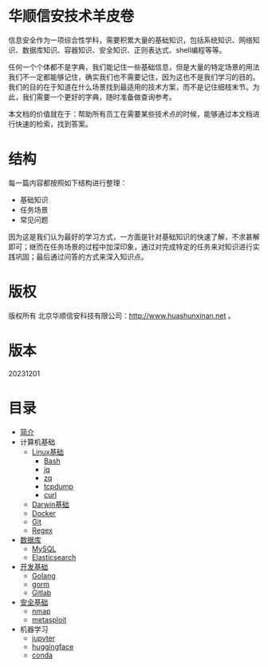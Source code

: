 # 华顺信安技术羊皮卷

信息安全作为一项综合性学科，需要积累大量的基础知识，包括系统知识、网络知识、数据库知识、容器知识、安全知识、正则表达式、shell编程等等。

任何一个个体都不是字典，我们能记住一些基础信息，但是大量的特定场景的用法我们不一定都能够记住，确实我们也不需要记住，因为这也不是我们学习的目的。我们的目的在于知道在什么场景找到最适用的技术方案，而不是记住细枝末节。为此，我们需要一个更好的字典，随时准备做查询参考。

本文档的价值就在于：帮助所有员工在需要某些技术点的时候，能够通过本文档进行快速的检索，找到答案。

# 结构

每一篇内容都按照如下结构进行整理：
* 基础知识
* 任务场景
* 常见问题

因为这是我们认为最好的学习方式，一方面是针对基础知识的快速了解，不求甚解即可；继而在任务场景的过程中加深印象，通过对完成特定的任务来对知识进行实践巩固；最后通过问答的方式来深入知识点。

# 版权
版权所有 北京华顺信安科技有限公司：http://www.huashunxinan.net 。

# 版本
20231201

# 目录
* [简介](README.md)
* 计算机基础
  * [Linux基础](linuxji-chu-ming-ling.md)
      * [Bash](bash.md)
      * [jq](jq.md)
      * [zq](zq.md)
      * [tcpdump](tcpdump.md)
      * [curl](curl.md)
  * [Darwin基础](darwin.md)
  * [Docker](docker.md)
  * [Git](git.md)
  * [Regex](regex.md)
* [数据库](shu-ju-ku.md)
    * [MySQL](mysql.md)
    * [Elasticsearch](elasticsearch.md)
* [开发基础](kai-fa-yu-yan.md)
    * [Golang](golang.md)
    * [gorm](gorm.md)
    * [Gitlab](gitlab.md)
* [安全基础](security.md)
    * [nmap](nmap.md)
    * [metasploit](metasploit.md)
* 机器学习
  * [jupyter](ml/jupyter.md)
  * [huggingface](ml/huggingface.ipynb)
  * [conda](ml/conda.md)


